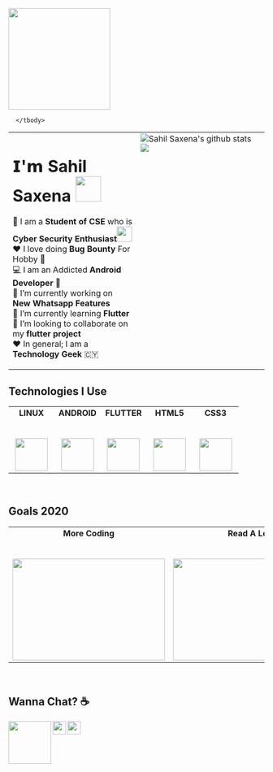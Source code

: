 
<!--
**Sahil-69/Sahil-69** is a ✨ _special_ ✨ repository because its `README.md` (this file) appears on your GitHub profile.


-->
<p>
  <img src="https://media.giphy.com/media/bcKmIWkUMCjVm/giphy.gif" width="200px"></p>
<table>
  <tbody>
    <tr valign="top">
      <td width="50%">
  <h1> 𝗜'𝗺 Sahil Saxena <img src="https://media.giphy.com/media/mGcNjsfWAjY5AEZNw6/giphy.gif" width="50"></h1>
  
🚀 I am a **Student of CSE** who is **Cyber Security Enthusiast**<img src="https://media.giphy.com/media/fYSnHlufseco8Fh93Z/giphy.gif" width="30"> <br>
❤ I love doing **Bug Bounty** For Hobby 🚀 <br>
💻 I am an Addicted **Android Developer** 💎<br>
🔭 I’m currently working on **New Whatsapp Features**<br>
🌱 I’m currently learning **Flutter**<br>
👯 I’m looking to collaborate on my **flutter project** <br>
❤ In general; I am a **Technology Geek**  🇨🇾<br>
</td>
<td width="50%">
<a >
  <img align="center" src="https://github-readme-stats.vercel.app/api?username=Sahil-69&show_icons=true&include_all_commits=true&theme=radical" alt="Sahil Saxena's github stats" />
</a>
<a>
  <img align="center" src="https://github-readme-stats.vercel.app/api/top-langs/?username=Sahil-69&layout=compact&theme=radical" />
  </a>
  </td>
  
      </tbody>
</table>

## Technologies I Use

<table>
  <tbody>
    <tr valign="top">
      <td width="20%" align="center">
        <span><strong>LINUX</strong></span><br><br><br>
        <img height="64px" src="https://cdn.svgporn.com/logos/linux-tux.svg">
      </td>
      <td width="20%" align="center">
        <span><strong>ANDROID</strong></span><br><br><br>
        <img height="64px" src="https://cdn.svgporn.com/logos/android.svg">
      </td>
      <td width="20%" align="center">
        <span><strong>FLUTTER</strong></span><br><br><br>
        <img height="64px" src="https://cdn.svgporn.com/logos/flutter.svg">
      </td>
      <td width="20%" align="center">
        <span><strong>HTML5</strong></span><br><br><br>
        <img height="64px" src="https://cdn.svgporn.com/logos/html-5.svg">
      </td>
      <td width="20%" align="center">
        <span><strong>CSS3</strong></span><br><br><br>
        <img height="64px" src="https://cdn.svgporn.com/logos/css-3.svg">
      </td>
      </tbody>
</table>
<br>

## Goals 2020

<table>
  <tbody>
    <tr valign="top">
      <td width="20%" align="center">
        <span><strong>More Coding</strong></span><br><br><br>
        <img height="200px" src="https://media.giphy.com/media/fAnzw6YK33jMwzp5wp/giphy.gif" width="300px">
      </td>
      <td width="20%" align="center">
        <span><strong>Read A Lot</strong></span><br><br><br>
        <img height="200px" src="https://media.giphy.com/media/l6SQZJCWcXQd7mzoiF/giphy.gif" width="300px">
      </td>
      <td width="20%" align="center">
        <span><strong>Meet New People</strong></span><br><br><br>
        <img height="200px" src="https://media.giphy.com/media/3o7abBphHJngINCHio/giphy.gif" width="300px">
      </td>
      </tbody>
</table>

<br>

## Wanna Chat? ☕

  <a href="https://www.linkedin.com/in/antonia-symeonidou-88a719151/">
    <img align="left" width="84px" src="https://cdn.svgporn.com/logos/linkedin.svg" />
  </a>
  <a href="https://twitter.com/NanouuSymeon">
    <img align="left" width="26px" src="https://cdn.svgporn.com/logos/twitter.svg" />
  </a>
  <a href="mailto:nakibarbie1017@gmail.com">
    <img align="left" width="26px" src="https://cdn.svgporn.com/logos/google-gmail.svg" />
  </a>






<!--
- 🤔 I’m looking for help with 
- 💬 Ask me about ...
- 📫 How to reach me: ...
- 😄 Pronouns: ...
- ⚡ Fun fact: ...
-->
